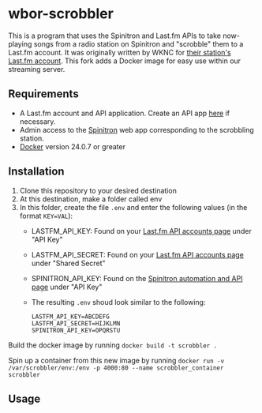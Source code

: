 # wbor-scrobbler

This is a program that uses the Spinitron and Last.fm APIs to take now-playing songs from a radio station on Spinitron and "scrobble" them to a Last.fm account. It was originally written by WKNC for [their station's Last.fm account](https://www.last.fm/user/wknc881). This fork adds a Docker image for easy use within our streaming server.

## Requirements

* A Last.fm account and API application. Create an API app [here](https://www.last.fm/api/account/create) if necessary.
* Admin access to the [Spinitron](https://spinitron.com/) web app corresponding to the scrobbling station.
* [Docker](https://www.docker.com/) version 24.0.7 or greater

## Installation

1. Clone this repository to your desired destination
2. At this destination, make a folder called env
3. In this folder, create the file `.env` and enter the following values (in the format `KEY=VAL`):
    * LASTFM_API_KEY: Found on your [Last.fm API accounts page](https://www.last.fm/api/accounts) under "API Key"
    * LASTFM_API_SECRET: Found on your [Last.fm API accounts page](https://www.last.fm/api/accounts) under "Shared Secret"
    * SPINITRON_API_KEY: Found on the [Spinitron automation and API page](https://spinitron.com/station/automation/panel) under "API Key"
    * The resulting `.env` shoud look similar to the following:

        ```text
        LASTFM_API_KEY=ABCDEFG
        LASTFM_API_SECRET=HIJKLMN
        SPINITRON_API_KEY=OPQRSTU
        ```
      


Build the docker image by running `docker build -t scrobbler .`

Spin up a container from this new image by running `docker run -v /var/scrobbler/env:/env -p 4000:80 --name scrobbler_container scrobbler`


## Usage


